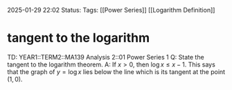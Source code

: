 2025-01-29 22:02
Status: 
Tags: [[Power Series]] [[Logarithm Definition]] 
# tangent to the logarithm

TD: YEAR1::TERM2::MA139 Analysis 2::01 Power Series 1
Q: State the tangent to the logarithm theorem.
A: If $x > 0$, then $\log x \leq x - 1$.
This says that the graph of $y = \log x$ lies below the line which is its tangent at the point $(1, 0)$.
<!--ID: 1738190627393-->
